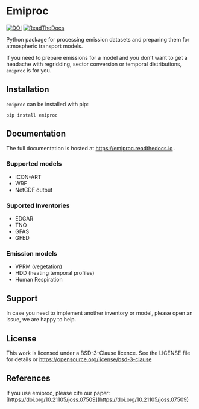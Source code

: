 # Emiproc

[![DOI](https://joss.theoj.org/papers/10.21105/joss.07509/status.svg)](https://doi.org/10.21105/joss.07509)
[![ReadTheDocs](https://readthedocs.org/projects/emiproc/badge/?version=master)](emiproc.readthedocs.io)


Python package for processing emission datasets and preparing them for atmospheric transport models.

If you need to prepare emissions for a model and you don't want to get 
a headache with regridding, sector conversion or temporal distributions,
`emiproc` is for you.

## Installation 

`emiproc` can be installed with pip:

```
pip install emiproc
```

## Documentation

The full documentation is hosted at https://emiproc.readthedocs.io .

### Supported models 

* ICON-ART
* WRF
* NetCDF output

### Suported Inventories 

* EDGAR
* TNO
* GFAS
* GFED

### Emission models 

* VPRM (vegetation)
* HDD (heating temporal profiles)
* Human Respiration

## Support

In case you need to implement another inventory or model, 
please open an issue, we are happy to help.



## License

This work is licensed under a BSD-3-Clause licence. See the LICENSE file for details or https://opensource.org/license/bsd-3-clause


## References 

If you use emiproc, please cite our paper: [https://doi.org/10.21105/joss.07509](https://doi.org/10.21105/joss.07509)


